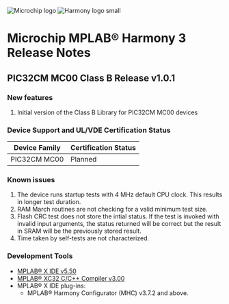 ﻿![Microchip logo](https://raw.githubusercontent.com/wiki/Microchip-MPLAB-Harmony/Microchip-MPLAB-Harmony.github.io/images/microchip_logo.png)
![Harmony logo small](https://raw.githubusercontent.com/wiki/Microchip-MPLAB-Harmony/Microchip-MPLAB-Harmony.github.io/images/microchip_mplab_harmony_logo_small.png)

# Microchip MPLAB® Harmony 3 Release Notes
## PIC32CM MC00 Class B Release v1.0.1
### New features
1. Initial version of the Class B Library for PIC32CM MC00 devices

### Device Support and UL/VDE Certification Status

| **Device Family**   | **Certification Status**|
| ---                 | ---                     |
| PIC32CM MC00        | Planned |

### Known issues
1. The device runs startup tests with 4 MHz default CPU clock. This results in longer test duration.
2. RAM March routines are not checking for a valid minimum test size.
3. Flash CRC test does not store the intial status. If the test is invoked with invalid input arguments,
   the status returned will be correct but the result in SRAM will be the previously stored result. 
4. Time taken by self-tests are not characterized.


### Development Tools

* [MPLAB® X IDE v5.50](https://www.microchip.com/mplab/mplab-x-ide)
* [MPLAB® XC32 C/C++ Compiler v3.00](https://www.microchip.com/mplab/compilers)
* MPLAB® X IDE plug-ins:
    * MPLAB® Harmony Configurator (MHC) v3.7.2 and above.